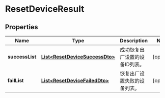 
# ResetDeviceResult

## Properties
Name | Type | Description | Notes
------------ | ------------- | ------------- | -------------
**successList** | [**List&lt;ResetDeviceSuccessDto&gt;**](ResetDeviceSuccessDto.md) | 成功恢复出厂设置的设备ID列表。 |  [optional]
**failList** | [**List&lt;ResetDeviceFailedDto&gt;**](ResetDeviceFailedDto.md) | 恢复出厂设置失败的设备列表。 |  [optional]



